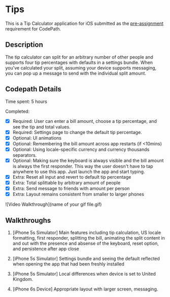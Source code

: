 # Tips

This is a Tip Calculator application for iOS submitted as the [pre-assignment](https://gist.github.com/timothy1ee/7747214) requirement for CodePath.

## Description

The tip calculator can split for an arbitrary number of other people and supports four tip percentages with defaults in a settings bundle. When you've calculated your split, assuming your device supports messaging, you can pop up a message to send with the individual split amount.

## Codepath Details

Time spent: 5 hours

Completed:

* [x] Required: User can enter a bill amount, choose a tip percentage, and see the tip and total values.
* [x] Required: Settings page to change the default tip percentage.
* [x] Optional: UI animations
* [x] Optional: Remembering the bill amount across app restarts (if <10mins)
* [x] Optional: Using locale-specific currency and currency thousands separators.
* [x] Optional: Making sure the keyboard is always visible and the bill amount is always the first responder. This way the user doesn't have to tap anywhere to use this app. Just launch the app and start typing.
* [x] Extra: Reset all input and revert to default tip percentage
* [x] Extra: Total splittable by arbitrary amount of people
* [x] Extra: Send message to friends with amount per person
* [x] Extra: Layout remains consistent from smaller to larger phones

![Video Walkthrough](name of your gif file.gif)
## Walkthroughs

1. [iPhone 5s Simulator] Main features including tip calculation, US locale formatting, first responder, splitting the bill, animating the split content in and out with the presence and absense of the keyboard, reset option, and persistence after app close

2. [iPhone 5s Simulator] Settings bundle and seeing the default reflected when opening the app that had been freshly installed

3. [iPhone 5s Simulator] Local differences when device is set to United Kingdom.

4. [iPhone 6s Device] Appropriate layout with larger screen, messaging.
